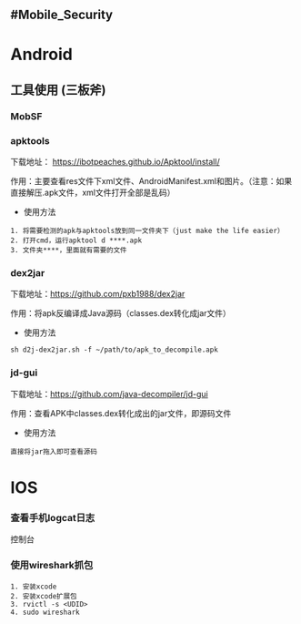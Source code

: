 #Mobile_Security
---

# Android

## 工具使用 (三板斧)

### MobSF

### apktools
下载地址： https://ibotpeaches.github.io/Apktool/install/

作用：主要查看res文件下xml文件、AndroidManifest.xml和图片。（注意：如果直接解压.apk文件，xml文件打开全部是乱码）

- 使用方法
```
1. 将需要检测的apk与apktools放到同一文件夹下（just make the life easier）
2. 打开cmd，运行apktool d ****.apk
3. 文件夹****，里面就有需要的文件
```

### dex2jar

下载地址：https://github.com/pxb1988/dex2jar

作用：将apk反编译成Java源码（classes.dex转化成jar文件）

- 使用方法
```
sh d2j-dex2jar.sh -f ~/path/to/apk_to_decompile.apk
```

### jd-gui

下载地址：https://github.com/java-decompiler/jd-gui

作用：查看APK中classes.dex转化成出的jar文件，即源码文件

- 使用方法
```
直接将jar拖入即可查看源码
```

# IOS

###  查看手机logcat日志

控制台

### 使用wireshark抓包
```
1. 安装xcode
2. 安装xcode扩展包
3. rvictl -s <UDID>
4. sudo wireshark

```
